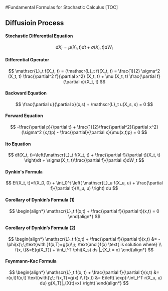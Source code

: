#Fundamental Formulas for Stochastic Calculus 
[TOC]
## Diffusioin Process

#### Stochastic Differential Equation

$$
dX_t = \mu(X_t, t)dt + \sigma(X_t, t) dW_t
$$

#### Differential Operator 

$$
\mathscr{L}_t f(X_t, t) = (\mathscr{L}_t f)(X_t, t) 
= \frac{1}{2} \sigma^2 (X_t, t) \frac{\partial^2 f}{\partial x^2} (X_t, t) + \mu (X_t, t) \frac{\partial f}{\partial x}(X_t, t)
$$

#### Backward Equation

$$
\frac{\partial u}{\partial x}(x,s) + \mathscr{L}_t u(X_s, s) = 0
$$

#### Forward Equation

$$
-\frac{\partial p}{\partial t} + \frac{1}{2}\frac{\partial^2}{\partial x^2}(\sigma^2 (x,t)p) - \frac{\partial}{\partial x}(\mu(x,t)p) = 0
$$

#### Ito Equation

$$
df(X_t, t)=\left(\mathscr{L}_t f(X_t, t) + \frac{\partial f}{\partial t}(X_t, t) \right)dt + \sigma(X_t, t)\frac{\partial f}{\partial x}dW_t
$$


#### Dynkin's Formula

$$
Ef(X_t, t)=f(X_0, 0) + \int_0^t \left( \mathscr{L}_u f(X_u, u) + \frac{\partial f}{\partial t}(X_u, u) \right) du
$$

#### Corollary of Dynkin’s Formula (1)

$$
\begin{align*}
\mathscr{L}_t f(x,t) + \frac{\partial f}{\partial t}(x,t) = 0
\end{align*}
$$

#### Corollary of Dynkin’s Formula (2)

$$
\begin{align*}
\mathscr{L}_t f(x,t) + \frac{\partial f}{\partial t}(x,t) &= -\phi(x)\;\;\text{with }f(x,T)=g(x)\;\; \text{and }f(x) \text{ is solution where} \\
f(x, t)&=E(g(X_T)) + \int_t^T \phi(X_s) ds |_{X_t = x}
\end{align*}
$$

#### Feynmann-Kac Formula

$$
\begin{align*}
\mathscr{L}_t f(x, t) + \frac{\partial f}{\partial t}(x,t) &= r(x,t)f(x,t) \text{with}\;\; f(x,T)=g(x) \\
f(x,t) &= E\left( \exp(-\int_t^T r(X_u, u) du) g(X_T)|_{X(t)=x} \right)
\end{align*}
$$
